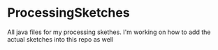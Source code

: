 # ProcessingSketches
All java files for my processing skethes. I'm working on how to add the actual sketches into this repo as well
